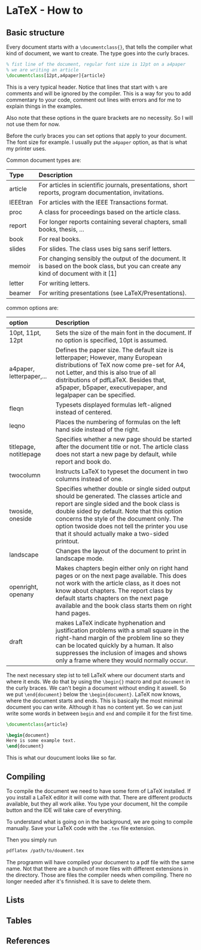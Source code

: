 # LaTeX - How to

## Basic structure

Every document starts with a ```\documentclass{}```, that tells the compiler what
kind of document, we want to create. The type goes into the curly braces.

```latex
% fist line of the document, regular font size is 12pt on a a4paper
% we are writing an article
\documentclass[12pt,a4paper]{article}
```

This is a very typical header. Notice that lines that start with ```%``` are comments
and will be ignored by the compiler. This is a way for you to add commentary to
your code, comment out lines with errors and for me to explain things in the examples.

Also note that these options in the quare brackets are no necessity. So I will not
use them for now.

Before the curly braces you can set options that apply to your document. The font
size for example. I usually put the ```a4paper``` option, as that is what my printer
uses.

Common document types are:

| Type     | Description |
|:---------|:------------|
| article  | For articles in scientific journals, presentations, short reports, program documentation, invitations. |
| IEEEtran | For articles with the IEEE Transactions format.|
| proc     | A class for proceedings based on the article class.|
| report   | For longer reports containing several chapters, small books, thesis, ...|
| book     | For real books.|
| slides   | For slides. The class uses big sans serif letters.|
| memoir   | For changing sensibly the output of the document. It is based on the book class, but you can create any kind of document with it [1]|
| letter   | For writing letters.|
| beamer   | For writing presentations (see LaTeX/Presentations).|

common options are:

| option | Description |
|:-------|:------------|
| 10pt, 11pt, 12pt | Sets the size of the main font in the document. If no option is specified, 10pt is assumed. |
|a4paper, letterpaper,... | Defines the paper size. The default size is letterpaper; However, many European distributions of TeX now come pre-set for A4, not Letter, and this is also true of all distributions of pdfLaTeX. Besides that, a5paper, b5paper, executivepaper, and legalpaper can be specified. |
| fleqn | Typesets displayed formulas left-aligned instead of centered.|
| leqno | Places the numbering of formulas on the left hand side instead of the right. |
| titlepage, notitlepage | Specifies whether a new page should be started after the document title or not. The article class does not start a new page by default, while report and book do.|
| twocolumn | Instructs LaTeX to typeset the document in two columns instead of one.|
| twoside, oneside | Specifies whether double or single sided output should be generated. The classes article and report are single sided and the book class is double sided by default. Note that this option concerns the style of the document only. The option twoside does not tell the printer you use that it should actually make a two-sided printout.|
| landscape | Changes the layout of the document to print in landscape mode.|
| openright, openany | Makes chapters begin either only on right hand pages or on the next page available. This does not work with the article class, as it does not know about chapters. The report class by default starts chapters on the next page available and the book class starts them on right hand pages. |
| draft | makes LaTeX indicate hyphenation and justification problems with a small square in the right-hand margin of the problem line so they can be located quickly by a human. It also suppresses the inclusion of images and shows only a frame where they would normally occur. |

The next necessary step ist to tell LaTeX where our document starts and where it
ends. We do that by using the ```\begin{}``` macro and put ```document``` in the
curly braces. We can't begin a document without ending it aswell. So we put
```\end{document}``` below the ```\begin{document}```.
LaTeX now knows, where the document starts and ends. This is basically the most
minimal document you can write. Although it has no content yet.
So we can just write some words in between ```begin``` and ```end``` and compile
it for the first time.

```latex
\documentclass{article}

\begin{document}
Here is some example text.
\end{document}
```

This is what our doucument looks like so far.

## Compiling

To compile the document we need to have some form of LaTeX installed. If you
install a LaTeX editor it will come with that. There are different products
available, but they all work alike. You type your document, hit the compile button
and the IDE will take care of everything.

To understand what is going on in the background, we are going to compile manually.
Save your LaTeX code with the ```.tex``` file extension.

Then you simply run

```sh
pdflatex /path/to/doument.tex
```

The programm will have compiled your document to a pdf file with the same name.
Not that there are a bunch of more files with different extensions in the directory.
Those are files the compiler needs when compiling. There no longer needed after it's
finnished. It is save to delete them.

## Lists

## Tables

## References

